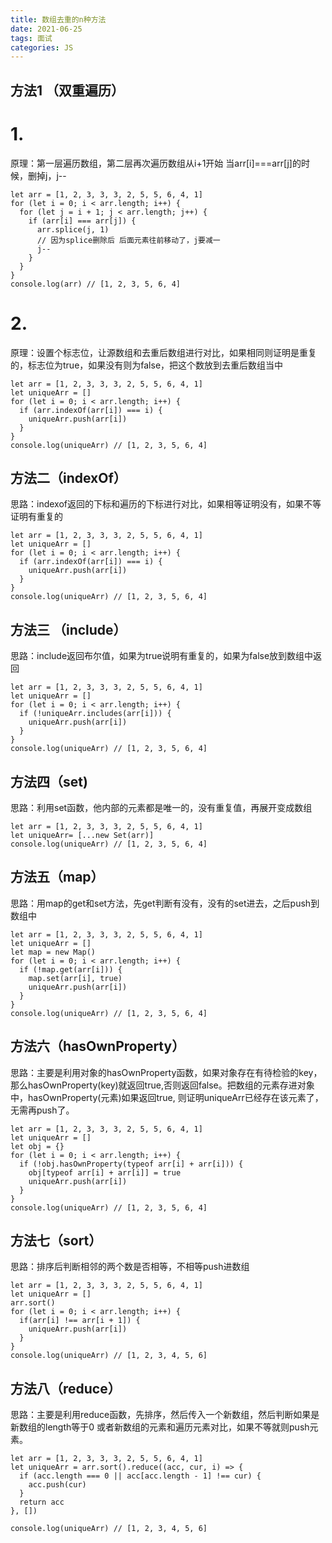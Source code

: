 ```yaml
---
title: 数组去重的n种方法
date: 2021-06-25
tags: 面试
categories: JS
---
```


## 方法1 （双重遍历）

# 1.
原理：第一层遍历数组，第二层再次遍历数组从i+1开始 当arr[i]===arr[j]的时候，删掉j，j--

```
let arr = [1, 2, 3, 3, 3, 2, 5, 5, 6, 4, 1]
for (let i = 0; i < arr.length; i++) {
  for (let j = i + 1; j < arr.length; j++) {
    if (arr[i] === arr[j]) {
      arr.splice(j, 1)
      // 因为splice删除后 后面元素往前移动了，j要减一
      j--
    }
  }
}
console.log(arr) // [1, 2, 3, 5, 6, 4] 
```
# 2.
原理：设置个标志位，让源数组和去重后数组进行对比，如果相同则证明是重复的，标志位为true，如果没有则为false，把这个数放到去重后数组当中
```
let arr = [1, 2, 3, 3, 3, 2, 5, 5, 6, 4, 1]
let uniqueArr = []
for (let i = 0; i < arr.length; i++) {
  if (arr.indexOf(arr[i]) === i) {
    uniqueArr.push(arr[i])
  }
}
console.log(uniqueArr) // [1, 2, 3, 5, 6, 4] 
```
## 方法二（indexOf）

思路：indexof返回的下标和遍历的下标进行对比，如果相等证明没有，如果不等证明有重复的

```
let arr = [1, 2, 3, 3, 3, 2, 5, 5, 6, 4, 1]
let uniqueArr = []
for (let i = 0; i < arr.length; i++) {
  if (arr.indexOf(arr[i]) === i) {
    uniqueArr.push(arr[i])
  }
}
console.log(uniqueArr) // [1, 2, 3, 5, 6, 4] 
```

## 方法三 （include）

思路：include返回布尔值，如果为true说明有重复的，如果为false放到数组中返回

```
let arr = [1, 2, 3, 3, 3, 2, 5, 5, 6, 4, 1]
let uniqueArr = []
for (let i = 0; i < arr.length; i++) {
  if (!uniqueArr.includes(arr[i])) {
    uniqueArr.push(arr[i])
  }
}
console.log(uniqueArr) // [1, 2, 3, 5, 6, 4] 
```

## 方法四（set)

思路：利用set函数，他内部的元素都是唯一的，没有重复值，再展开变成数组

```
let arr = [1, 2, 3, 3, 3, 2, 5, 5, 6, 4, 1]
let uniqueArr= [...new Set(arr)]
console.log(uniqueArr) // [1, 2, 3, 5, 6, 4] 
```

## 方法五（map）

思路：用map的get和set方法，先get判断有没有，没有的set进去，之后push到数组中

```
let arr = [1, 2, 3, 3, 3, 2, 5, 5, 6, 4, 1]
let uniqueArr = []
let map = new Map()
for (let i = 0; i < arr.length; i++) {
  if (!map.get(arr[i])) {
    map.set(arr[i], true)
    uniqueArr.push(arr[i])
  }
}
console.log(uniqueArr) // [1, 2, 3, 5, 6, 4]
```

## 方法六（hasOwnProperty）

思路：主要是利用对象的hasOwnProperty函数，如果对象存在有待检验的key，那么hasOwnProperty(key)就返回true,否则返回false。把数组的元素存进对象中，hasOwnProperty(元素)如果返回true, 则证明uniqueArr已经存在该元素了，无需再push了。
```
let arr = [1, 2, 3, 3, 3, 2, 5, 5, 6, 4, 1]
let uniqueArr = []
let obj = {}
for (let i = 0; i < arr.length; i++) {
  if (!obj.hasOwnProperty(typeof arr[i] + arr[i])) {
    obj[typeof arr[i] + arr[i]] = true
    uniqueArr.push(arr[i])
  }
}
console.log(uniqueArr) // [1, 2, 3, 5, 6, 4]
```

## 方法七（sort）
思路：排序后判断相邻的两个数是否相等，不相等push进数组
```
let arr = [1, 2, 3, 3, 3, 2, 5, 5, 6, 4, 1]
let uniqueArr = []
arr.sort() 
for (let i = 0; i < arr.length; i++) {
  if(arr[i] !== arr[i + 1]) {
    uniqueArr.push(arr[i])
  }
}
console.log(uniqueArr) // [1, 2, 3, 4, 5, 6]
```

## 方法八（reduce）
思路：主要是利用reduce函数，先排序，然后传入一个新数组，然后判断如果是新数组的length等于0 或者新数组的元素和遍历元素对比，如果不等就则push元素。
```
let arr = [1, 2, 3, 3, 3, 2, 5, 5, 6, 4, 1]
let uniqueArr = arr.sort().reduce((acc, cur, i) => {
  if (acc.length === 0 || acc[acc.length - 1] !== cur) {
    acc.push(cur)
  }
  return acc
}, [])

console.log(uniqueArr) // [1, 2, 3, 4, 5, 6]
```